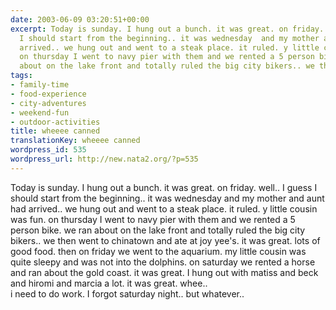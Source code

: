 ```yaml
---
date: 2003-06-09 03:20:51+00:00
excerpt: Today is sunday. I hung out a bunch. it was great. on friday. well.. I guess
  I should start from the beginning.. it was wednesday  and my mother and aunt had
  arrived.. we hung out and went to a steak place. it ruled. y little cousin was fun.
  on thursday I went to navy pier with them and we rented a 5 person bike. we ran
  about on the lake front and totally ruled the big city bikers.. we then went ...
tags:
- family-time
- food-experience
- city-adventures
- weekend-fun
- outdoor-activities
title: wheeee canned
translationKey: wheeee canned
wordpress_id: 535
wordpress_url: http://new.nata2.org/?p=535
---
```


Today is sunday. I hung out a bunch. it was great. on friday. well.. I guess I should start from the beginning.. it was wednesday  and my mother and aunt had arrived.. we hung out and went to a steak place. it ruled. y little cousin was fun. on thursday I went to navy pier with them and we rented a 5 person bike. we ran about on the lake front and totally ruled the big city bikers.. we then went to chinatown and ate at joy yee's. it was great. lots of good food. then on friday we went to the aquarium. my little cousin was quite sleepy and was not into the dolphins. on saturday we rented a horse and ran about the gold coast. it was great. I hung out with matiss and beck and hiromi and marcia a lot. it was great. whee.. <br/>i need to do work. I forgot saturday night.. but whatever..